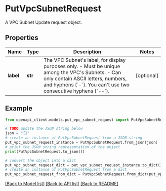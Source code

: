# PutVpcSubnetRequest

A VPC Subnet Update request object.

## Properties

Name | Type | Description | Notes
------------ | ------------- | ------------- | -------------
**label** | **str** | The VPC Subnet&#39;s label, for display purposes only.  - Must be unique among the VPC&#39;s Subnets. - Can only contain ASCII letters, numbers, and hyphens (&#x60;-&#x60;). You can&#39;t use two consecutive hyphens (&#x60;--&#x60;). | [optional] 

## Example

```python
from openapi_client.models.put_vpc_subnet_request import PutVpcSubnetRequest

# TODO update the JSON string below
json = "{}"
# create an instance of PutVpcSubnetRequest from a JSON string
put_vpc_subnet_request_instance = PutVpcSubnetRequest.from_json(json)
# print the JSON string representation of the object
print(PutVpcSubnetRequest.to_json())

# convert the object into a dict
put_vpc_subnet_request_dict = put_vpc_subnet_request_instance.to_dict()
# create an instance of PutVpcSubnetRequest from a dict
put_vpc_subnet_request_from_dict = PutVpcSubnetRequest.from_dict(put_vpc_subnet_request_dict)
```
[[Back to Model list]](../README.md#documentation-for-models) [[Back to API list]](../README.md#documentation-for-api-endpoints) [[Back to README]](../README.md)


